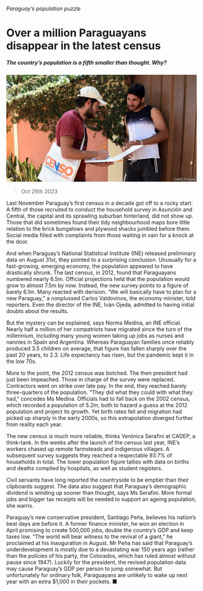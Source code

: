 ###### Paraguay’s population puzzle

# Over a million Paraguayans disappear in the latest census 

##### The country’s population is a fifth smaller than thought. Why? 

![image](images/20231028_AMP503.jpg) 

> Oct 26th 2023 

Last November Paraguay’s first census in a decade got off to a rocky start. A fifth of those recruited to conduct the household survey in Asunción and Central, the capital and its sprawling suburban hinterland, did not show up. Those that did sometimes found their tidy neighbourhood maps bore little relation to the brick bungalows and plywood shacks jumbled before them. Social media filled with complaints from those waiting in vain for a knock at the door.

And when Paraguay’s National Statistical Institute (INE) released preliminary data on August 31st, they pointed to a surprising conclusion. Unusually for a fast-growing, emerging economy, the population appeared to have drastically shrunk. The last census, in 2012, found that Paraguayans numbered nearly 6.5m. Official projections held that the population would grow to almost 7.5m by now. Instead, the new survey points to a figure of barely 6.1m. Many reacted with derision. “We will basically have to plan for a new Paraguay,” a nonplussed Carlos Valdovinos, the economy minister, told reporters. Even the director of the INE, Iván Ojeda, admitted to having initial doubts about the results.

But the mystery can be explained, says Norma Medina, an INE official. Nearly half a million of her compatriots have migrated since the turn of the millennium, including many young women taking up jobs as nurses and nannies in Spain and Argentina. Whereas Paraguayan families once reliably produced 3.5 children on average, that figure has fallen sharply over the past 20 years, to 2.3. Life expectancy has risen, but the pandemic kept it in the low 70s.

More to the point, the 2012 census was botched. The then president had just been impeached. Those in charge of the survey were replaced. Contractors went on strike over late pay. In the end, they reached barely three-quarters of the population. “They did what they could with what they had,” concedes Ms Medina. Officials had to fall back on the 2002 census, which recorded a population of 5.2m, both to hazard a guess at the 2012 population and project its growth. Yet birth rates fell and migration had picked up sharply in the early 2000s, so this extrapolation diverged further from reality each year.

The new census is much more reliable, thinks Verónica Serafini at CADEP, a think-tank. In the weeks after the launch of the census last year, INE’s workers chased up remote farmsteads and indigenous villages. A subsequent survey suggests they reached a respectable 93.7% of households in total. The lower population figure tallies with data on births and deaths compiled by hospitals, as well as student registers. 

Civil servants have long reported the countryside to be emptier than their clipboards suggest. The data also suggest that Paraguay’s demographic dividend is winding up sooner than thought, says Ms Serafini. More formal jobs and bigger tax receipts will be needed to support an ageing population, she warns.

Paraguay’s new conservative president, Santiago Peña, believes his nation’s best days are before it. A former finance minister, he won an election in April promising to create 500,000 jobs, double the country’s GDP and keep taxes low. “The world will bear witness to the revival of a giant,” he proclaimed at his inauguration in August. Mr Peña has said that Paraguay’s underdevelopment is mostly due to a devastating war 150 years ago (rather than the policies of his party, the Colorados, which has ruled almost without pause since 1947). Luckily for the president, the revised population data may cause Paraguay’s GDP per person to jump somewhat. But unfortunately for ordinary folk, Paraguayans are unlikely to wake up next year with an extra $1,000 in their pockets. ■

